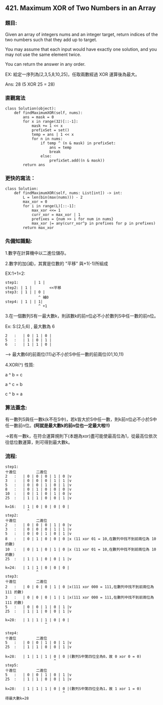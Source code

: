 ## 421. Maximum XOR of Two Numbers in an Array
### 題目:
Given an array of integers nums and an integer target, return indices of the two numbers such that they add up to target.

You may assume that each input would have exactly one solution, and you may not use the same element twice.

You can return the answer in any order.

EX: 給定一序列為[2,3,5,8,10,25]，任取兩數經過 XOR 運算後為最大。

Ans: 28 (5 XOR 25 = 28)

### 直觀寫法
```
class Solution(object):
    def findMaximumXOR(self, nums):
        ans = mask = 0
        for x in range(32)[::-1]:
            mask += 1 << x
            prefixSet = set()
            temp = ans | 1 << x
            for n in nums:
                if temp ^ (n & mask) in prefixSet:
                    ans = temp
                    break            
                else:
                    prefixSet.add((n & mask))
        return ans
```

### 更快的寫法：
```
class Solution:
    def findMaximumXOR(self, nums: List[int]) -> int:
        L = len(bin(max(nums))) - 2
        max_xor = 0
        for i in range(L)[::-1]:
            max_xor <<= 1
            curr_xor = max_xor | 1
            prefixes = {num >> i for num in nums}
            max_xor |= any(curr_xor^p in prefixes for p in prefixes)
        return max_xor
```
### 先備知識點:
1.數字在計算機中以二進位儲存。

2.數字的加(減)，其實是位數的 "平移" 與+1(-1)所組成

EX:1+1=2:
```
step1:       | 1 |
step2: | 1 |        <<平移
step3: | 1 | | 0 |     
               ^ 補0
step4: | 1 | | 1|
               ^ +1
```

3.在一個數列S有一最大數k，則該數k的前n位必不小於數列S中任一數的前n位。

Ex: S:[2,5,6]   ,  最大數為 6
```
2   :   | 0 | 1 | 0 |
5   :   | 1 | 0 | 1 |
6   :   | 1 | 1 | 0 |
```
--> 最大數6的前兩位(11)必不小於S中任一數的前兩位(01,10,11)

4.XOR(^) 性質:

a ^ b = c

a ^ c = b

c ^ b = a

### 算法蓋念:

有一數列S與任一數k(k不在S中)，若k皆大於S中任一數，則k前n位必不小於S中任一數前n位。**(阿就是最大數k的前n位也一定最大啦!!)**

->若有一數k，在符合運算規則下(本題為xor)盡可能使最高位為1，從最高位依次往低位數運算，則可得到最大數k。

### 流程:

```
step1:
十進位         二進位
2   :   | 0 | 0 | 0 | 1 | 0 |v
3   :   | 0 | 0 | 0 | 1 | 1 |v
5   :   | 0 | 0 | 1 | 0 | 1 |v
8   :   | 0 | 1 | 0 | 0 | 0 |v
10  :   | 0 | 1 | 0 | 1 | 0 |v
25  :   | 1 | 1 | 0 | 0 | 1 |v

k=16:   | 1 | 0 | 0 | 0 | 0 |
          ^
step2:
十進位         二進位
2   :   | 0 | 0 | 0 | 1 | 0 |v
3   :   | 0 | 0 | 0 | 1 | 1 |v
5   :   | 0 | 0 | 1 | 0 | 1 |v
8   :   | 0 | 1 | 0 | 0 | 0 |x (11 xor 01 = 10,在數列中找不到前兩位為 10 的數)
10  :   | 0 | 1 | 0 | 1 | 0 |x (11 xor 01 = 10,在數列中找不到前兩位為 10 的數)
25  :   | 1 | 1 | 0 | 0 | 1 |v

k=24:   | 1 | 1 | 0 | 0 | 0 |
              ^
step3:
十進位         二進位
2   :   | 0 | 0 | 0 | 1 | 0 |x(111 xor 000 = 111,在數列中找不到前兩位為 111 的數)
3   :   | 0 | 0 | 0 | 1 | 1 |x(111 xor 000 = 111,在數列中找不到前兩位為 111 的數)
5   :   | 0 | 0 | 1 | 0 | 1 |v
25  :   | 1 | 1 | 0 | 0 | 1 |v

k=28:   | 1 | 1 | 1 | 0 | 0 |
                  ^
                  
step4:
十進位         二進位
5   :   | 0 | 0 | 1 | 0 | 1 |v
25  :   | 1 | 1 | 0 | 0 | 1 |v

k=28:   | 1 | 1 | 1 | 0 | 0 |(數列S中第四位全為0，故 0 xor 0 = 0)
                      ^
step5:
十進位         二進位
5   :   | 0 | 0 | 1 | 0 | 1 |v
25  :   | 1 | 1 | 0 | 0 | 1 |v

k=28:   | 1 | 1 | 1 | 0 | 0 |(數列S中第四位全為1，故 1 xor 1 = 0)
                          ^
得最大數k=28
```
